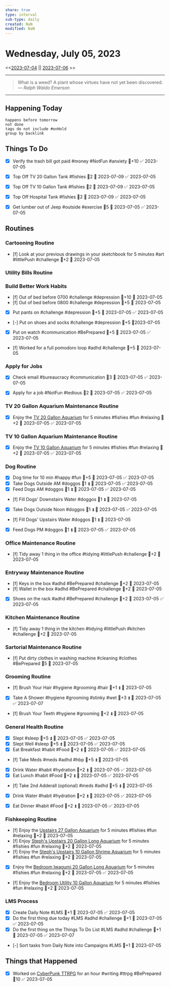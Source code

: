 ```yaml
---
share: true
type: interval
sub-type: daily
created: NaN 
modified: NaN
---
```

# Wednesday, July 05, 2023
<<[2023-07-04](./2023-07-04.md) || [2023-07-06](./2023-07-06.md) >>

---

> What is a weed? A plant whose virtues have not yet been discovered.
> — <cite>Ralph Waldo Emerson</cite>

---
## Happening Today
```tasks
happens before tomorrow
not done
tags do not include #onHold
group by backlink
```

## Things To Do


- [x] Verify the trash bill got paid #money #NotFun #anxiety 🥄+10 ✅ 2023-07-05

































- [x] Top Off TV 20 Gallon Tank #fishies 🥄2 📅 2023-07-09 ✅ 2023-07-05

- [x] Top Off TV 10 Gallon Tank #fishies 🥄2 📅 2023-07-09 ✅ 2023-07-05

- [x] Top Off Hospital Tank #fishies 🥄2 📅 2023-07-09 ✅ 2023-07-05

















- [x] Get lumber out of Jeep #outside #exercise 🥄5 📅 2023-07-05 ✅ 2023-07-05








## Routines
### Cartooning Routine
- [f] Look at your previous drawings in your sketchbook for 5 minutes #art #littlePush #challenge 🥄+2 📅 2023-07-05


### Utility Bills Routine


### Build Better Work Habits
- [f] Out of bed before 0700 #challenge #depression 🥄+10 📅 2023-07-05
- [f] Out of bed before 0800 #challenge #depression 🥄+5 📅 2023-07-05
- [x] Put pants on #challenge #depression 🥄+5 📅 2023-07-05 ✅ 2023-07-05
- [-] Put on shoes and socks #challenge #depression 🥄+5 📆2023-07-05
- [x] Put on watch #communication #BePrepared 🥄+5 📅 2023-07-05 ✅ 2023-07-05
- [f] Worked for a full pomodoro loop #adhd #challenge 🥄+5 📅 2023-07-05


### Apply for Jobs
- [x] Check email #bureaucracy #communication 🥄3 📅 2023-07-05 ✅ 2023-07-05
- [x] Apply for a job #NotFun #tedious   🥄2 📅 2023-07-05 ✅ 2023-07-05


### TV 20 Gallon Aquarium Maintenance Routine
- [x] Enjoy the [TV 20 Gallon Aquarium](TV%2020%20Gallon%20Aquarium.md) for 5 minutes #fishies #fun #relaxing 🥄+2 📅 2023-07-05 ✅ 2023-07-05


### TV 10 Gallon Aquarium Maintenance Routine
- [x] Enjoy the [TV 10 Gallon Aquarium](./TV%2010%20Gallon%20Aquarium.md) for 5 minutes #fishies #fun #relaxing 🥄+2 📅 2023-07-05 ✅ 2023-07-05


### Dog Routine
- [x] Dog time for 10 min #happy #fun 🥄+5 📅 2023-07-05 ✅ 2023-07-05
- [x] Take Dogs Outside AM #doggos  🥄1 ⏫ 📅 2023-07-05 ✅ 2023-07-05
- [x] Feed Dogs AM #doggos  🥄1 ⏫ 📅 2023-07-05 ✅ 2023-07-05
- [f] Fill Dogs' Downstairs Water #doggos  🥄1 ⏫ 📅 2023-07-05
- [x] Take Dogs Outside Noon #doggos 🥄1 ⏫ 📅 2023-07-05 ✅ 2023-07-05
- [f] Fill Dogs' Upstairs Water #doggos  🥄1 ⏫ 📅 2023-07-05
- [x] Feed Dogs PM #doggos  🥄1 ⏫ 📅 2023-07-05 ✅ 2023-07-05


### Office Maintenance Routine
- [f] Tidy away 1 thing in the office #tidying #littlePush #challenge 🥄+2 📅 2023-07-05


### Entryway Maintenance Routine
- [f] Keys in the box #adhd #BePrepared #challenge 🥄+2 📅 2023-07-05
- [f] Wallet in the box #adhd #BePrepared #challenge 🥄+2 📅 2023-07-05
- [x] Shoes on the rack #adhd #BePrepared #challenge 🥄+2 📅 2023-07-05 ✅ 2023-07-05


### Kitchen Maintenance Routine
- [f] Tidy away 1 thing in the kitchen #tidying #littlePush #kitchen #challenge 🥄+2 📅 2023-07-05


### Sartorial Maintenance Routine
- [f] Put dirty clothes in washing machine #cleaning #clothes #BePrepared  🥄5 📅 2023-07-05


### Grooming Routine
- [f] Brush Your Hair #hygiene #grooming #hair 🥄+1 ⏫ 📅 2023-07-05
- [x] Take A Shower #hygiene #grooming #stinky #wet 🥄+3 ⏫ 📅 2023-07-05 ✅ 2023-07-07
- [f] Brush Your Teeth #hygiene #grooming 🥄+2 ⏫ 📅 2023-07-05


### General Health Routine
- [x] Slept #sleep 🥄+5 ⏫ 📅 2023-07-05 ✅ 2023-07-05
- [x] Slept Well #sleep 🥄+5 ⏫ 📅 2023-07-05 ✅ 2023-07-05
- [x] Eat Breakfast #habit #Food  🥄+2 ⏫ 📅 2023-07-05 ✅ 2023-07-05
- [f] Take Meds  #meds #adhd #hbp 🥄+5 ⏫ 📅 2023-07-05
- [x] Drink Water #habit #hydration 🥄+2 ⏫ 📅 2023-07-05 ✅ 2023-07-05
- [x] Eat Lunch #habit #Food  🥄+2 ⏫ 📅 2023-07-05 ✅ 2023-07-05
- [f] Take 2nd Adderall (optional) #meds #adhd  🥄+5 ⏫ 📅 2023-07-05
- [x] Drink Water #habit #hydration   🥄+2 ⏫ 📅 2023-07-05 ✅ 2023-07-05
- [x] Eat Dinner #habit #Food  🥄+2 ⏫ 📅 2023-07-05 ✅ 2023-07-05


### Fishkeeping Routine
- [f] Enjoy the [Upstairs 27 Gallon Aquarium](Upstairs%2027%20Gallon%20Aquarium.md) for 5 minutes #fishies #fun #relaxing 🥄+2 📅 2023-07-05
- [f] Enjoy [Steph's Upstairs 20 Gallon Long Aquarium](Steph's%20Upstairs%2020%20Gallon%20Long%20Aquarium.md) for 5 minutes #fishies #fun #relaxing 🥄+2 📅 2023-07-05
- [f] Enjoy the [Steph's Upstairs 10 Gallon Shrimp Aquarium](Steph's%20Upstairs%2010%20Gallon%20Shrimp%20Aquarium.md) for 5 minutes #fishies #fun #relaxing 🥄+2 📅 2023-07-05
- [x] Enjoy the [Bedroom Iwagumi 20 Gallon Long Aquarium](Bedroom%20Iwagumi%2020%20Gallon%20Long%20Aquarium.md) for 5 minutes #fishies #fun #relaxing 🥄+2 📅 2023-07-05 ✅ 2023-07-05
- [f] Enjoy the [Bedroom Utility 10 Gallon Aquarium](Bedroom%20Utility%2010%20Gallon%20Aquarium.md) for 5 minutes #fishies #fun #relaxing 🥄+2 📅 2023-07-05


### LMS Process
- [x] Create Daily Note #LMS 🥄+1 📅 2023-07-05 ✅ 2023-07-05
- [x] Do the first thing due today #LMS #adhd #challenge 🥄+1 📅 2023-07-05 ✅ 2023-07-05
- [x] Do the first thing on the Things To Do List #LMS #adhd #challenge 🥄+1 📅 2023-07-05 ✅ 2023-07-07
- [-] Sort tasks from Daily Note into Campaigns #LMS 🥄+1 📅 2023-07-05




## Things that Happened
- [x] Worked on [CyberPunk TTRPG](./CyberPunk%20TTRPG.md) for an hour #writing #ttrpg #BePrepared 🥄10 ✅ 2023-07-05